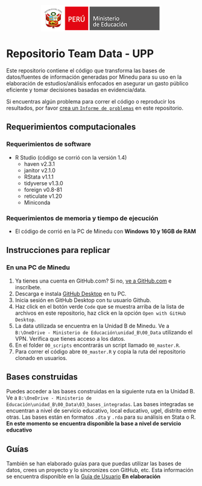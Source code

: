 <p align="center">
	<img src="https://github.com/analistaup29/00_Data/blob/main/img/logo_minedu.png?raw=true")>
</p>

# Repositorio Team Data - UPP

Este repositorio contiene el código que transforma las bases de datos/fuentes de información generadas por Minedu para su uso en la elaboración de estudios/análisis enfocados en asegurar un gasto público eficiente y tomar decisiones basadas en evidencia/data.

Si encuentras algún problema para correr el código o reproducir los resultados, por favor [crea un `Informe de problemas`](https://github.com/analistaup29/00_Data/issues/new) en este repositorio.

Requerimientos computacionales
------------------------------

### Requerimientos de software

- R Studio (código se corrió con la versión 1.4)
  - haven v2.3.1
  - janitor v2.1.0
  - RStata v1.1.1
  - tidyverse v1.3.0
  - foreign v0.8-81
  - reticulate v1.20
  - Miniconda

### Requerimientos de memoria y tiempo de ejecución

- El código de corrió en la PC de Minedu con **Windows 10 y 16GB de RAM**

Instrucciones para replicar
---------------------------

### En una PC de Minedu

1. Ya tienes una cuenta en GitHub.com? Si no, [ve a GitHub.com](https://github.com/join)  e inscríbete.
2. Descarga e instala [GitHub Desktop](https://desktop.github.com) en tu PC.
3. Inicia sesión en GitHub Desktop con tu usuario Github.
5. Haz click en el botón verde `Code` que se muestra arriba de la lista de archivos en este repositorio, haz click en la opción `Open with GitHub Desktop`.
7. La data utilizada se encuentra en la Unidad B de Minedu. Ve a `B:\OneDrive - Ministerio de Educación\unidad_B\00_Data` utilizando el VPN. Verifica que tienes acceso a los datos.
8. En el folder `00_scripts` encontrarás un script llamado `00_master.R`.
9. Para correr el código abre `00_master.R` y copia la ruta del repositorio clonado en usuarios.

Bases construidas
---------------------------

Puedes acceder a las bases construidas en la siguiente ruta en la Unidad B. Ve a `B:\OneDrive - Ministerio de Educación\unidad_B\00_Data\03_bases_integradas`. Las bases integradas se encuentran a nivel de servicio educativo, local educativo, ugel, distrito entre otras. Las bases están en formatos `.dta` y `.rda` para su análisis en Stata o R. **En este momento se encuentra disponible la base a nivel de servicio educativo**

Guías
---------------------------

También se han elaborado guías para que puedas utilizar las bases de datos, crees un proyecto y lo sincronizes con GitHub, etc. Esta información se encuentra disponible en la [Guía de Usuario](https://raw.githack.com/analistaup29/00_Data/main/04_documentacion/00_guia/01_resume.html) **En elaboración**

&nbsp;
